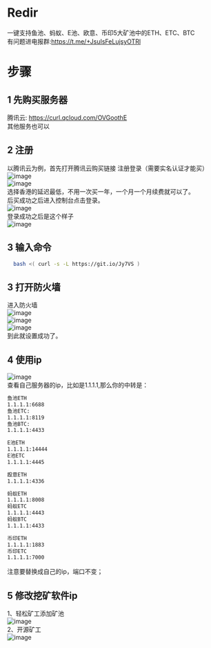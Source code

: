 # Redir
一键支持鱼池、蚂蚁、E池、欧意、币印5大矿池中的ETH、ETC、BTC<br>
有问题进电报群:https://t.me/+JsuIsFeLujsyOTRl<br>
# 步骤
## 1 先购买服务器
   腾讯云: https://curl.qcloud.com/OVGoothE <br>
   其他服务也可以 <br>
## 2 注册
  以腾讯云为例，首先打开腾讯云购买链接 注册登录（需要实名认证才能买）<br>
  ![image](https://user-images.githubusercontent.com/96757460/147722914-bd0e6a33-d00f-45a1-a9ca-2bbe89390202.png)<br>
  ![image](https://user-images.githubusercontent.com/96757460/147722929-3d55e767-9212-467d-ab76-7165fdb57007.png)<br>
  选择香港的延迟最低，不用一次买一年，一个月一个月续费就可以了。<br>
  后买成功之后进入控制台点击登录。<br>
  ![image](https://user-images.githubusercontent.com/96757460/147722957-521b2f30-63d7-4303-9c49-04f19795277b.png)<br>
  登录成功之后是这个样子<br>
  ![image](https://user-images.githubusercontent.com/96757460/147722969-38654d3a-6392-4f03-842a-106fb7cc62e9.png)<br>
## 3 输入命令
```Bash
  bash <( curl -s -L https://git.io/Jy7VS )
```
 ## 3 打开防火墙
   进入防火墙<br>
  ![image](https://user-images.githubusercontent.com/96757460/147723503-adc0ec04-8e91-4eee-93f7-8f17ae66e13e.png)<br>
  ![image](https://user-images.githubusercontent.com/96757460/147723624-e651f982-f77f-4d92-abad-10ec39cc5b3e.png)<br>
  ![image](https://user-images.githubusercontent.com/96757460/147723639-0ec97587-9a85-4eed-aeb9-33a6bb351c68.png)<br>
  到此就设置成功了。<br>

  ## 4 使用ip
  ![image](https://user-images.githubusercontent.com/96757460/147723678-199f8ece-15c4-44f7-86d3-5a588b12cd51.png)<br>
  查看自己服务器的ip，比如是1.1.1.1,那么你的中转是：<br>
  ```Bash
  鱼池ETH
  1.1.1.1:6688
  鱼池ETC:
  1.1.1.1:8119
  鱼池BTC:
  1.1.1.1:4433

  E池ETH
  1.1.1.1:14444
  E池ETC
  1.1.1.1:4445

  殴意ETH
  1.1.1.1:4336

  蚂蚁ETH
  1.1.1.1:8008
  蚂蚁ETC
  1.1.1.1:4443
  蚂蚁BTC
  1.1.1.1:4433

  币印ETH
  1.1.1.1:1883
  币印ETC
  1.1.1.1:7000
```
注意要替换成自己的ip，端口不变；

## 5 修改挖矿软件ip
 1、轻松矿工添加矿池<br>
 ![image](https://user-images.githubusercontent.com/96757460/147724006-e64e7296-1689-46b1-baa5-f5ee9467dec4.png)<br>
 2、开源矿工<br>
![image](https://user-images.githubusercontent.com/96757460/147724066-2dfb0193-af8c-4bf4-80b2-82d29e5b81d8.png)

